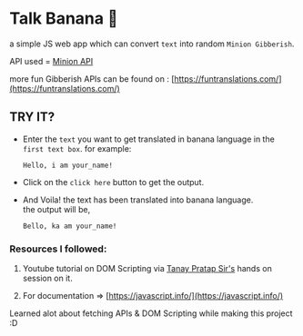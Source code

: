 # Talk Banana 💛

a simple JS web app which can convert `text` into random `Minion Gibberish`.

API used = [Minion API](https://funtranslations.com/api/minion)

more fun Gibberish APIs can be found on : [https://funtranslations.com/](https://funtranslations.com/)

## TRY IT?

* Enter the `text` you want to get translated in banana language in the `first text box`.
for example:    
    ```
    Hello, i am your_name!

    ```

* Click on the `click here` button to get the output. 

* And Voila! the text has been translated into banana language. <br>the output will be,

    ```
    Bello, ka am your_name!

    ```

### Resources I followed:

1.  Youtube tutorial on DOM Scripting via [Tanay Pratap Sir's](https://www.youtube.com/watch?v=yLZazznWoAs&t=196s) hands on session on it.

1. For documentation => [https://javascript.info/](https://javascript.info/)


Learned alot about fetching APIs & DOM Scripting while making this project :D

